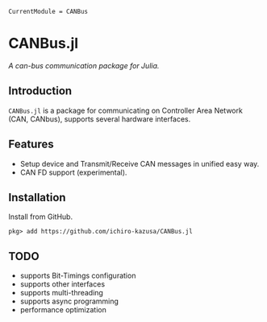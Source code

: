 ```@meta
CurrentModule = CANBus
```

# CANBus.jl

*A can-bus communication package for Julia.*

## Introduction

`CANBus.jl` is a package for communicating on Controller Area Network (CAN, CANbus), supports several hardware interfaces.

## Features

* Setup device and Transmit/Receive CAN messages in unified easy way.
* CAN FD support (experimental).

## Installation
Install from GitHub.

```julia-repl
pkg> add https://github.com/ichiro-kazusa/CANBus.jl
```

## TODO

* supports Bit-Timings configuration
* supports other interfaces
* supports multi-threading
* supports async programming
* performance optimization